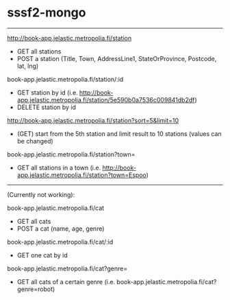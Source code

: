 # sssf2-mongo

---

http://book-app.jelastic.metropolia.fi/station

- GET all stations
- POST a station (Title, Town, AddressLine1, StateOrProvince, Postcode, lat, lng)

book-app.jelastic.metropolia.fi/station/:id

- GET station by id (i.e. http://book-app.jelastic.metropolia.fi/station/5e590b0a7536c009841db2df)
- DELETE station by id

http://book-app.jelastic.metropolia.fi/station?sort=5&limit=10

- (GET) start from the 5th station and limit result to 10 stations (values can be changed)

book-app.jelastic.metropolia.fi/station?town=

- GET all stations in a town (i.e. http://book-app.jelastic.metropolia.fi/station?town=Espoo)

---

(Currently not working):

book-app.jelastic.metropolia.fi/cat

- GET all cats
- POST a cat (name, age, genre)

book-app.jelastic.metropolia.fi/cat/:id

- GET one cat by id

book-app.jelastic.metropolia.fi/cat?genre=

- GET all cats of a certain genre (i.e. book-app.jelastic.metropolia.fi/cat?genre=robot)
